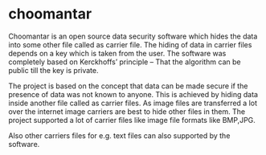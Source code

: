 # choomantar
Choomantar is an open source data security software which hides the data into some other file called as carrier file. The hiding of data in carrier files depends on a key which is taken from the user. The software was completely based on Kerckhoffs’ principle – That the algorithm can be public till the key is private.

The project is based on the concept that data can be made secure if the presence of data was not known to anyone. This is achieved by hiding data inside another file called as carrier files. As image files are transferred a lot over the internet image carriers are best to hide other files in them. The project supported a lot of carrier files like image file formats like BMP,JPG.

Also other carriers files for e.g. text files can also supported by the software.
